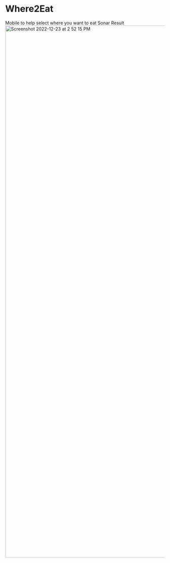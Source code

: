 # Where2Eat
Mobile to help select where you want to eat
Sonar Result
<img width="1680" alt="Screenshot 2022-12-23 at 2 52 15 PM" src="https://user-images.githubusercontent.com/67759970/209286974-9351c159-bac7-4085-a857-23749c7af2ec.png">
